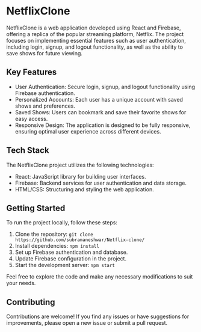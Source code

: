 # NetflixClone

NetflixClone is a web application developed using React and Firebase, offering a replica of the popular streaming platform, Netflix. The project focuses on implementing essential features such as user authentication, including login, signup, and logout functionality, as well as the ability to save shows for future viewing.

## Key Features

- User Authentication: Secure login, signup, and logout functionality using Firebase authentication.
- Personalized Accounts: Each user has a unique account with saved shows and preferences.
- Saved Shows: Users can bookmark and save their favorite shows for easy access.
- Responsive Design: The application is designed to be fully responsive, ensuring optimal user experience across different devices.

## Tech Stack

The NetflixClone project utilizes the following technologies:

- React: JavaScript library for building user interfaces.
- Firebase: Backend services for user authentication and data storage.
- HTML/CSS: Structuring and styling the web application.

## Getting Started

To run the project locally, follow these steps:

1. Clone the repository: `git clone https://github.com/subramaneshwar/Netflix-clone/`
2. Install dependencies: `npm install`
3. Set up Firebase authentication and database.
4. Update Firebase configuration in the project.
5. Start the development server: `npm start`

Feel free to explore the code and make any necessary modifications to suit your needs.

## Contributing

Contributions are welcome! If you find any issues or have suggestions for improvements, please open a new issue or submit a pull request.


